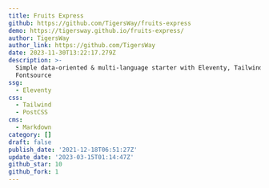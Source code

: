```yaml
---
title: Fruits Express
github: https://github.com/TigersWay/fruits-express
demo: https://tigersway.github.io/fruits-express/
author: TigersWay
author_link: https://github.com/TigersWay
date: 2023-11-30T13:22:17.279Z
description: >-
  Simple data-oriented & multi-language starter with Eleventy, TailwindCSS &
  Fontsource
ssg:
  - Eleventy
css:
  - Tailwind
  - PostCSS
cms:
  - Markdown
category: []
draft: false
publish_date: '2021-12-18T06:51:27Z'
update_date: '2023-03-15T01:14:47Z'
github_star: 10
github_fork: 1
---
```

